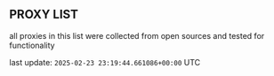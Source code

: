 ## PROXY LIST

all proxies in this list were collected from open sources and tested for functionality

last update: `2025-02-23 23:19:44.661086+00:00` UTC